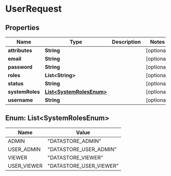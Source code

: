
# UserRequest

## Properties
Name | Type | Description | Notes
------------ | ------------- | ------------- | -------------
**attributes** | **String** |  |  [optional]
**email** | **String** |  |  [optional]
**password** | **String** |  |  [optional]
**roles** | **List&lt;String&gt;** |  |  [optional]
**status** | **String** |  |  [optional]
**systemRoles** | [**List&lt;SystemRolesEnum&gt;**](#List&lt;SystemRolesEnum&gt;) |  |  [optional]
**username** | **String** |  |  [optional]


<a name="List<SystemRolesEnum>"></a>
## Enum: List&lt;SystemRolesEnum&gt;
Name | Value
---- | -----
ADMIN | &quot;DATASTORE_ADMIN&quot;
USER_ADMIN | &quot;DATASTORE_USER_ADMIN&quot;
VIEWER | &quot;DATASTORE_VIEWER&quot;
USER_VIEWER | &quot;DATASTORE_USER_VIEWER&quot;



